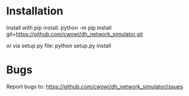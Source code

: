 # Installation 
Install with pip install: python -m pip install git+https://github.com/cwowi/dh_network_simulator.git

or via setup.py file: python setup.py install

# Bugs 
Report bugs to: https://github.com/cwowi/dh_network_simulator/issues
